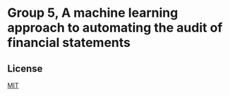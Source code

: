 # Group 5, A machine learning approach to automating the audit of financial statements

## License
[MIT](https://choosealicense.com/licenses/mit/)
